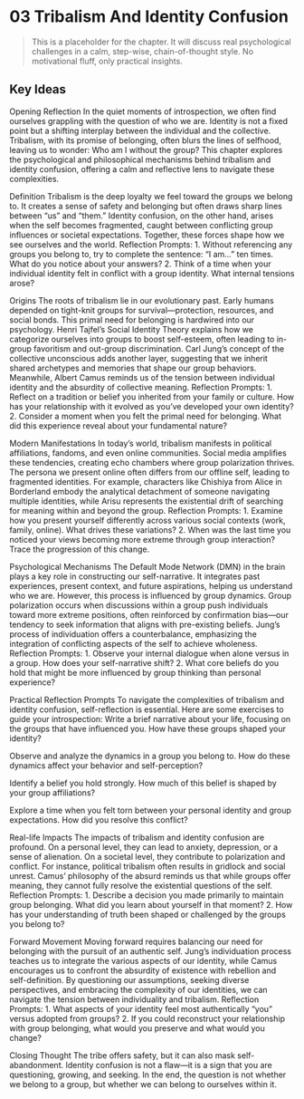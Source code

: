 # 03 Tribalism And Identity Confusion

> This is a placeholder for the chapter. It will discuss real psychological challenges in a calm, step-wise, chain-of-thought style. No motivational fluff, only practical insights.

## Key Ideas

Opening Reflection
In the quiet moments of introspection, we often find ourselves grappling with the question of who we are. Identity is not a fixed point but a shifting interplay between the individual and the collective. Tribalism, with its promise of belonging, often blurs the lines of selfhood, leaving us to wonder: Who am I without the group? This chapter explores the psychological and philosophical mechanisms behind tribalism and identity confusion, offering a calm and reflective lens to navigate these complexities.

Definition
Tribalism is the deep loyalty we feel toward the groups we belong to. It creates a sense of safety and belonging but often draws sharp lines between “us” and “them.” Identity confusion, on the other hand, arises when the self becomes fragmented, caught between conflicting group influences or societal expectations. Together, these forces shape how we see ourselves and the world.
Reflection Prompts: 1. Without referencing any groups you belong to, try to complete the sentence: “I am…” ten times. What do you notice about your answers?
2. Think of a time when your individual identity felt in conflict with a group identity. What internal tensions arose?

Origins
The roots of tribalism lie in our evolutionary past. Early humans depended on tight-knit groups for survival—protection, resources, and social bonds. This primal need for belonging is hardwired into our psychology. Henri Tajfel’s Social Identity Theory explains how we categorize ourselves into groups to boost self-esteem, often leading to in-group favoritism and out-group discrimination. Carl Jung’s concept of the collective unconscious adds another layer, suggesting that we inherit shared archetypes and memories that shape our group behaviors. Meanwhile, Albert Camus reminds us of the tension between individual identity and the absurdity of collective meaning.
Reflection Prompts: 1. Reflect on a tradition or belief you inherited from your family or culture. How has your relationship with it evolved as you’ve developed your own identity?
2. Consider a moment when you felt the primal need for belonging. What did this experience reveal about your fundamental nature?

Modern Manifestations
In today’s world, tribalism manifests in political affiliations, fandoms, and even online communities. Social media amplifies these tendencies, creating echo chambers where group polarization thrives. The persona we present online often differs from our offline self, leading to fragmented identities. For example, characters like Chishiya from Alice in Borderland embody the analytical detachment of someone navigating multiple identities, while Arisu represents the existential drift of searching for meaning within and beyond the group.
Reflection Prompts: 1. Examine how you present yourself differently across various social contexts (work, family, online). What drives these variations?
2. When was the last time you noticed your views becoming more extreme through group interaction? Trace the progression of this change.

Psychological Mechanisms
The Default Mode Network (DMN) in the brain plays a key role in constructing our self-narrative. It integrates past experiences, present context, and future aspirations, helping us understand who we are. However, this process is influenced by group dynamics. Group polarization occurs when discussions within a group push individuals toward more extreme positions, often reinforced by confirmation bias—our tendency to seek information that aligns with pre-existing beliefs. Jung’s process of individuation offers a counterbalance, emphasizing the integration of conflicting aspects of the self to achieve wholeness.
Reflection Prompts: 1. Observe your internal dialogue when alone versus in a group. How does your self-narrative shift?
2. What core beliefs do you hold that might be more influenced by group thinking than personal experience?

Practical Reflection Prompts
To navigate the complexities of tribalism and identity confusion, self-reflection is essential. Here are some exercises to guide your introspection:
Write a brief narrative about your life, focusing on the groups that have influenced you. How have these groups shaped your identity?

Observe and analyze the dynamics in a group you belong to. How do these dynamics affect your behavior and self-perception?

Identify a belief you hold strongly. How much of this belief is shaped by your group affiliations?

Explore a time when you felt torn between your personal identity and group expectations. How did you resolve this conflict?

Real-life Impacts
The impacts of tribalism and identity confusion are profound. On a personal level, they can lead to anxiety, depression, or a sense of alienation. On a societal level, they contribute to polarization and conflict. For instance, political tribalism often results in gridlock and social unrest. Camus’ philosophy of the absurd reminds us that while groups offer meaning, they cannot fully resolve the existential questions of the self.
Reflection Prompts: 1. Describe a decision you made primarily to maintain group belonging. What did you learn about yourself in that moment?
2. How has your understanding of truth been shaped or challenged by the groups you belong to?

Forward Movement
Moving forward requires balancing our need for belonging with the pursuit of an authentic self. Jung’s individuation process teaches us to integrate the various aspects of our identity, while Camus encourages us to confront the absurdity of existence with rebellion and self-definition. By questioning our assumptions, seeking diverse perspectives, and embracing the complexity of our identities, we can navigate the tension between individuality and tribalism.
Reflection Prompts: 1. What aspects of your identity feel most authentically “you” versus adopted from groups?
2. If you could reconstruct your relationship with group belonging, what would you preserve and what would you change?

Closing Thought
The tribe offers safety, but it can also mask self-abandonment. Identity confusion is not a flaw—it is a sign that you are questioning, growing, and seeking. In the end, the question is not whether we belong to a group, but whether we can belong to ourselves within it.
